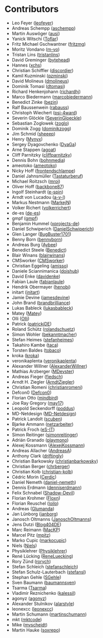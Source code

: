 # Contributors

 * Leo Feyer ([leofeyer](https://github.com/leofeyer))
 * Andreas Schempp ([aschempp](https://github.com/aschempp))
 * Martin Auswöger ([ausi](https://github.com/ausi))
 * Yanick Witschi ([Toflar](https://github.com/Toflar))
 * Fritz Michael Gschwantner ([fritzmg](https://github.com/fritzmg))
 * Moritz Vondano ([m-vo](https://github.com/m-vo))
 * Tristan Lins ([tristanlins](https://github.com/tristanlins))
 * David Greminger ([bytehead](https://github.com/bytehead))
 * Hannes ([xchs](https://github.com/xchs))
 * Christian Schiffler ([discordier](https://github.com/discordier))
 * Kamil Kuzminski ([qzminski](https://github.com/qzminski))
 * David Molineus ([dmolineus](https://github.com/dmolineus))
 * Dominik Tomasi ([dtomasi](https://github.com/dtomasi))
 * Richard Henkenjohann ([richardhj](https://github.com/richardhj))
 * Marco Biedermann ([marcobiedermann](https://github.com/marcobiedermann))
 * Benedict Zinke ([bezin](https://github.com/bezin))
 * Ralf Baussenwein ([rabauss](https://github.com/rabauss))
 * Christoph Wiechert ([psi-4ward](https://github.com/psi-4ward))
 * Severin Glöckle ([SeverinGloeckle](https://github.com/SeverinGloeckle))
 * Sebastian Zoglowek ([zoglo](https://github.com/zoglo))
 * Dominik Zogg ([dominikzogg](https://github.com/dominikzogg))
 * Jim Schmid ([sheeep](https://github.com/sheeep))
 * Henry ([Mynyx](https://github.com/Mynyx))
 * Sergey Dyagovchenko ([DyaGa](https://github.com/DyaGa))
 * Arne Stappen ([agoat](https://github.com/agoat))
 * Cliff Parnitzky ([cliffparnitzky](https://github.com/cliffparnitzky))
 * Dennis Bohn ([bohnmedia](https://github.com/bohnmedia))
 * ameotoko ([ameotoko](https://github.com/ameotoko))
 * Nicky Hoff ([frontendschlampe](https://github.com/frontendschlampe))
 * Daniel Jahnsmüller ([Tastaturberuf](https://github.com/Tastaturberuf))
 * Michael Roitzsch ([mroi](https://github.com/mroi))
 * Oliver Hoff ([backbone87](https://github.com/backbone87))
 * Ingolf Steinhardt ([e-spin](https://github.com/e-spin))
 * Arndt von Lucadou ([a-v-l](https://github.com/a-v-l))
 * Markus Nestmann ([MarkejN](https://github.com/MarkejN))
 * Volker Richert ([volkerrichert](https://github.com/volkerrichert))
 * de-es ([de-es](https://github.com/de-es))
 * gmpf ([gmpf](https://github.com/gmpf))
 * Benjamin Hummel ([xprojects-de](https://github.com/xprojects-de))
 * Daniel Schwiperich ([DanielSchwiperich](https://github.com/DanielSchwiperich))
 * Glen Langer ([BugBuster1701](https://github.com/BugBuster1701))
 * Benny Born ([bennyborn](https://github.com/bennyborn))
 * Andreas Burg ([Aybee](https://github.com/Aybee))
 * Benedict Steele ([Benedict](https://github.com/Benedict))
 * Blair Winans ([blairwinans](https://github.com/blairwinans))
 * CMSworker ([CMSworker](https://github.com/CMSworker))
 * Christian Eggeling ([amisso](https://github.com/amisso))
 * Daniele Sciannimanica ([doishub](https://github.com/doishub))
 * David Enke ([davidenke](https://github.com/davidenke))
 * Fabian Laule ([fabianlaule](https://github.com/fabianlaule))
 * Hendrik Obermayer ([henobi](https://github.com/henobi))
 * initart ([initart](https://github.com/initart))
 * Jamie Devine ([jamesdevine](https://github.com/jamesdevine))
 * John Brand ([brandbrilliance](https://github.com/brandbrilliance))
 * Lukas Bableck ([lukasbableck](https://github.com/lukasbableck))
 * Matey ([Matey](https://github.com/Matey))
 * Olli ([Olli](https://github.com/Olli))
 * Patrick ([patrickjDE](https://github.com/patrickjDE))
 * Roland Schütz ([rolandschuetz](https://github.com/rolandschuetz))
 * Simon Wohler ([bekanntmacher](https://github.com/bekanntmacher))
 * Stefan Heimes ([stefanheimes](https://github.com/stefanheimes))
 * Takahiro Kambe ([taca](https://github.com/taca))
 * Torsten Baldes ([tobaco](https://github.com/tobaco))
 * kroka ([kroka](https://github.com/kroka))
 * veronikaplenta ([veronikaplenta](https://github.com/veronikaplenta))
 * Alexander Willner ([AlexanderWillner](https://github.com/AlexanderWillner))
 * Mathias Arzberger ([MDevster](https://github.com/MDevster))
 * Andreas Fieger ([fiedsch](https://github.com/fiedsch))
 * Arndt H. Ziegler ([ArndtZiegler](https://github.com/ArndtZiegler))
 * Christian Romeni ([christianromeni](https://github.com/christianromeni))
 * Defcon0 ([Defcon0](https://github.com/Defcon0))
 * Florian Otto ([mindbird](https://github.com/mindbird))
 * Joe Ray Gregory ([may17](https://github.com/may17))
 * Leopold Seckendorff ([poddus](https://github.com/poddus))
 * MD-Netdesign ([MD-Netdesign](https://github.com/MD-Netdesign))
 * Patrick Landolt ([scuben](https://github.com/scuben))
 * Bjarke Ammann ([netzarbeiter](https://github.com/netzarbeiter))
 * Patrick Froch ([eS-IT](https://github.com/eS-IT))
 * Simon Reitinger ([simonreitinger](https://github.com/simonreitinger))
 * Adrián Granado ([playmono](https://github.com/playmono))
 * Alexej Kossmann ([AlexejKossmann](https://github.com/AlexejKossmann))
 * Andreas Allacher ([AndreasA](https://github.com/AndreasA))
 * Anthony Clark ([driftingly](https://github.com/driftingly))
 * Christian Barkowsky ([christianbarkowsky](https://github.com/christianbarkowsky))
 * Christian Berger ([chrberger](https://github.com/chrberger))
 * Christian Kolb ([christian-kolb](https://github.com/christian-kolb))
 * Cédric Morin ([Cerdic](https://github.com/Cerdic))
 * Daniel Nemeth ([daniel-nemeth](https://github.com/daniel-nemeth))
 * Dennis Erdmann ([denniserdmann](https://github.com/denniserdmann))
 * Felix Schnabel ([Shadow-Devil](https://github.com/Shadow-Devil))
 * Florian Krohmer ([Floxn](https://github.com/Floxn))
 * Florian Reuschel ([loilo](https://github.com/loilo))
 * Andreas ([Glumanda](https://github.com/Glumanda))
 * Jan Lünborg ([janborg](https://github.com/janborg))
 * Janosch Oltmanns ([JanoschOltmanns](https://github.com/JanoschOltmanns))
 * Jens Dutzi ([Blog404DE](https://github.com/Blog404DE))
 * Marc Reimann ([MacKP](https://github.com/MacKP))
 * Marcel Pitz ([mpitz](https://github.com/mpitz))
 * Marko Cupic ([markocupic](https://github.com/markocupic))
 * Niels ([Niels](https://github.com/Niels))
 * Physiklehrer ([Physiklehrer](https://github.com/Physiklehrer))
 * René Lücking ([ReneLuecking](https://github.com/ReneLuecking))
 * Rory Zünd ([rorych](https://github.com/rorych))
 * Stefan Schleich ([stefanschleich](https://github.com/stefanschleich))
 * Stefan Schulz-Lauterbach ([stefansl](https://github.com/stefansl))
 * Stephan Gehle ([SGehle](https://github.com/SGehle))
 * Sven Baumann ([baumannsven](https://github.com/baumannsven))
 * Tsarma ([Tsarma](https://github.com/Tsarma))
 * Vladimir Reznichenko ([kalessil](https://github.com/kalessil))
 * agonyz ([agonyz](https://github.com/agonyz))
 * Alexander Stulnikov ([alarstyle](https://github.com/alarstyle))
 * leonexcc ([leonexcc](https://github.com/leonexcc))
 * Martin Schumann ([martinschumann](https://github.com/martinschumann))
 * mkt ([mktcode](https://github.com/mktcode))
 * Mike ([mvscheidt](https://github.com/mvscheidt))
 * Martin Hauke ([soxrepo](https://github.com/soxrepo))
